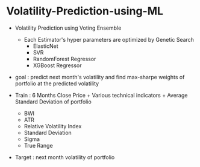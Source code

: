 # Volatility-Prediction-using-ML

- Volatility Prediction using Voting Ensemble
  - Each Estimator's hyper parameters are optimized by Genetic Search
    - ElasticNet
    - SVR
    - RandomForest Regressor
    - XGBoost Regressor

- goal : predict next month's volatility and find max-sharpe weights of portfolio at the predicted volatility
- Train : 6 Months Close Price + Various technical indicators + Average Standard Deviation of portfolio
  - BWI
  - ATR
  - Relative Volatility Index
  - Standard Deviation
  - Sigma
  - True Range
- Target : next month volatility of portfolio
